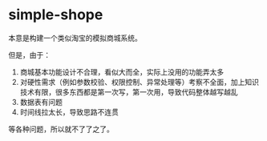 # simple-shope

本意是构建一个类似淘宝的模拟商城系统。



但是，由于：



1. 商城基本功能设计不合理，看似大而全，实际上没用的功能弄太多
2. 对硬性需求（例如参数校验、权限控制、异常处理等）考察不全面，加上知识技术有限，很多东西都是第一次写，第一次用，导致代码整体越写越乱
3. 数据表有问题
4. 时间线拉太长，导致思路不连贯



等各种问题，所以就不了了之了。
